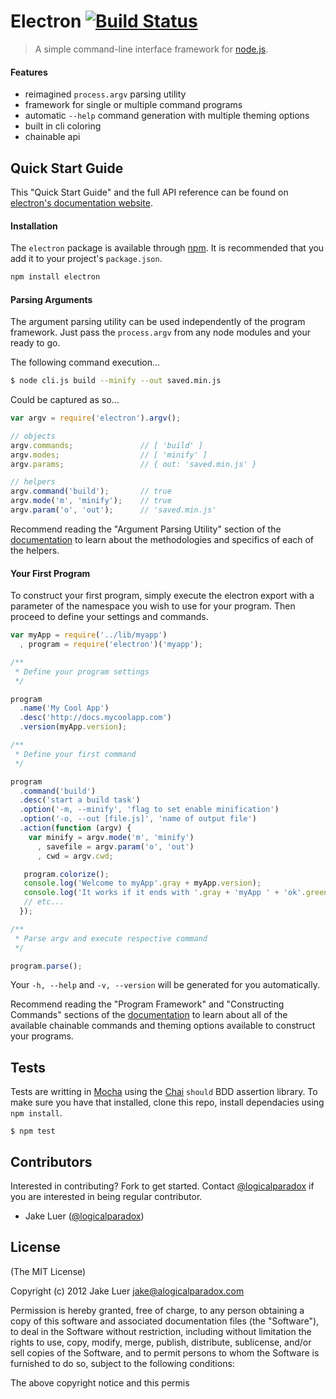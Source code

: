 # Electron [![Build Status](https://secure.travis-ci.org/logicalparadox/electron.png?branch=master)](http://travis-ci.org/logicalparadox/electron)

> A simple command-line interface framework for [node.js](http://nodejs.org).

#### Features

- reimagined `process.argv` parsing utility
- framework for single or multiple command programs
- automatic `--help` command generation with multiple theming options
- built in cli coloring 
- chainable api

## Quick Start Guide

This "Quick Start Guide" and the full API reference can be found 
on [electron's documentation website](http://alogicalparadox.com/electron).

#### Installation

The `electron` package is available through [npm](http://npmjs.org). It is recommended
that you add it to your project's `package.json`.

```bash
npm install electron
```

#### Parsing Arguments

The argument parsing utility can be used independently of the program
framework. Just pass the `process.argv` from any node modules and your
ready to go.

The following command execution...

```bash
$ node cli.js build --minify --out saved.min.js
```

Could be captured as so...

```javascript
var argv = require('electron').argv();

// objects
argv.commands;               // [ 'build' ]
argv.modes;                  // [ 'minify' ]
argv.params;                 // { out: 'saved.min.js' }

// helpers
argv.command('build');       // true
argv.mode('m', 'minify');    // true
argv.param('o', 'out');      // 'saved.min.js'
```

Recommend reading the "Argument Parsing Utility" section of the 
[documentation](http://alogicalpardox.com/electron)
to learn about the methodologies and specifics of each of the helpers.

#### Your First Program

To construct your first program, simply execute the electron export
with a parameter of the namespace you wish to use for your program.
Then proceed to define your settings and commands.

```javascript
var myApp = require('../lib/myapp')
  , program = require('electron')('myapp');

/**
 * Define your program settings
 */

program
  .name('My Cool App')
  .desc('http://docs.mycoolapp.com')
  .version(myApp.version);

/**
 * Define your first command
 */

program
  .command('build')
  .desc('start a build task')
  .option('-m, --minify', 'flag to set enable minification')
  .option('-o, --out [file.js]', 'name of output file')
  .action(function (argv) {
    var minify = argv.mode('m', 'minify')
      , savefile = argv.param('o', 'out')
      , cwd = argv.cwd;

   program.colorize();
   console.log('Welcome to myApp'.gray + myApp.version);
   console.log('It works if it ends with '.gray + 'myApp ' + 'ok'.green);
   // etc...
  });

/**
 * Parse argv and execute respective command
 */

program.parse();
```

Your `-h, --help` and `-v, --version` will be generated for you automatically.

Recommend reading the "Program Framework" and "Constructing Commands" sections
of the [documentation](http://alogicalpardox.com/electron)
to learn about all of the available chainable commands and theming options 
available to construct your programs.

## Tests

Tests are writting in [Mocha](http://github.com/visionmedia/mocha) using 
the [Chai](http://chaijs.com) `should` BDD assertion library. To make sure you 
have that installed, clone this repo, install dependacies using `npm install`.

    $ npm test

## Contributors

Interested in contributing? Fork to get started. Contact [@logicalparadox](http://github.com/logicalparadox) 
if you are interested in being regular contributor.

* Jake Luer ([@logicalparadox](http://github.com/logicalparadox))

## License

(The MIT License)

Copyright (c) 2012 Jake Luer <jake@alogicalparadox.com>

Permission is hereby granted, free of charge, to any person obtaining a copy
of this software and associated documentation files (the "Software"), to deal
in the Software without restriction, including without limitation the rights
to use, copy, modify, merge, publish, distribute, sublicense, and/or sell
copies of the Software, and to permit persons to whom the Software is
furnished to do so, subject to the following conditions:

The above copyright notice and this permis